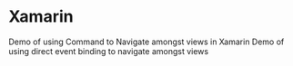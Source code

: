 # Xamarin
Demo of using Command to Navigate amongst views in Xamarin
Demo of using direct event binding to navigate amongst views
